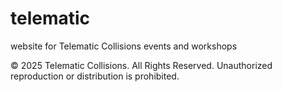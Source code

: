 # telematic
website for Telematic Collisions events and workshops

© 2025 Telematic Collisions. All Rights Reserved. Unauthorized reproduction or distribution is prohibited.
